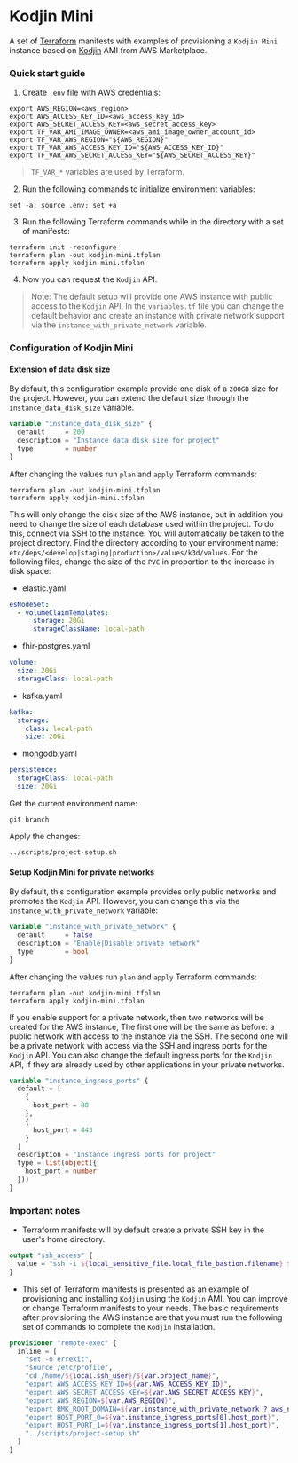 # Kodjin Mini

A set of [Terraform](https://www.terraform.io/) manifests with examples 
of provisioning a `Kodjin Mini` instance based on [Kodjin](https://kodjin.com) AMI 
from AWS Marketplace.

### Quick start guide

1. Create `.env` file with AWS credentials:

```shell
export AWS_REGION=<aws_region>
export AWS_ACCESS_KEY_ID=<aws_access_key_id>
export AWS_SECRET_ACCESS_KEY=<aws_secret_access_key>
export TF_VAR_AMI_IMAGE_OWNER=<aws_ami_image_owner_account_id>
export TF_VAR_AWS_REGION="${AWS_REGION}"
export TF_VAR_AWS_ACCESS_KEY_ID="${AWS_ACCESS_KEY_ID}"
export TF_VAR_AWS_SECRET_ACCESS_KEY="${AWS_SECRET_ACCESS_KEY}"
```

> `TF_VAR_*` variables are used by Terraform.

2. Run the following commands to initialize environment variables:

```shell
set -a; source .env; set +a
```

3. Run the following Terraform commands while in the directory with a set of manifests:

```shell
terraform init -reconfigure
terraform plan -out kodjin-mini.tfplan
terraform apply kodjin-mini.tfplan
```

4. Now you can request the `Kodjin` API.

> Note: The default setup will provide one AWS instance with public access to the `Kodjin` API. 
> In the `variables.tf` file you can change the default behavior and create an instance with private network support 
> via the `instance_with_private_network` variable.

### Configuration of Kodjin Mini

#### Extension of data disk size

By default, this configuration example provide one disk of a `200GB` size for the project. 
However, you can extend the default size through the `instance_data_disk_size` variable.

```terraform
variable "instance_data_disk_size" {
  default     = 200
  description = "Instance data disk size for project"
  type        = number
}
```

After changing the values run `plan` and `apply` Terraform commands:

```shell
terraform plan -out kodjin-mini.tfplan
terraform apply kodjin-mini.tfplan
```

This will only change the disk size of the AWS instance, 
but in addition you need to change the size of each database used within the project. 
To do this, connect via SSH to the instance.
You will automatically be taken to the project directory. 
Find the directory according to your environment name: `etc/deps/<develop|staging|production>/values/k3d/values`.
For the following files, change the size of the `PVC` in proportion to the increase in disk space:

- elastic.yaml

```yaml
esNodeSet:
  - volumeClaimTemplates:
      storage: 20Gi
      storageClassName: local-path
```

- fhir-postgres.yaml

```yaml
volume:
  size: 20Gi
  storageClass: local-path
```

- kafka.yaml

```yaml
kafka:
  storage:
    class: local-path
    size: 20Gi
```

- mongodb.yaml

```yaml
persistence:
  storageClass: local-path
  size: 20Gi
```

Get the current environment name:

```shell
git branch
```

Apply the changes:

```shell
../scripts/project-setup.sh
```

#### Setup Kodjin Mini for private networks

By default, this configuration example provides only public networks and promotes the `Kodjin` API. 
However, you can change this via the `instance_with_private_network` variable:

```terraform
variable "instance_with_private_network" {
  default     = false
  description = "Enable|Disable private network"
  type        = bool
}
```

After changing the values run `plan` and `apply` Terraform commands:

```shell
terraform plan -out kodjin-mini.tfplan
terraform apply kodjin-mini.tfplan
```

If you enable support for a private network, then two networks will be created for the AWS instance, 
The first one will be the same as before: a public network with access to the instance via the SSH.
The second one will be a private network with access via the SSH and ingress ports for the `Kodjin` API.
You can also change the default ingress ports for the `Kodjin` API,
if they are already used by other applications in your private networks.

```terraform
variable "instance_ingress_ports" {
  default = [
    {
      host_port = 80
    },
    {
      host_port = 443
    }
  ]
  description = "Instance ingress ports for project"
  type = list(object({
    host_port = number
  }))
}
```

### Important notes

- Terraform manifests will by default create a private SSH key in the user's home directory.

```terraform
output "ssh_access" {
  value = "ssh -i ${local_sensitive_file.local_file_bastion.filename} ${local.ssh_user}@${aws_eip.public_eip.public_dns}"
}
```

- This set of Terraform manifests is presented as an example of provisioning
  and installing `Kodjin` using the `Kodjin` AMI. 
  You can improve or change Terraform manifests to your needs. 
  The basic requirements after provisioning the AWS instance are that you must run the following set of commands 
  to complete the `Kodjin` installation.

```terraform
provisioner "remote-exec" {
  inline = [
    "set -o errexit",
    "source /etc/profile",
    "cd /home/${local.ssh_user}/${var.project_name}",
    "export AWS_ACCESS_KEY_ID=${var.AWS_ACCESS_KEY_ID}",
    "export AWS_SECRET_ACCESS_KEY=${var.AWS_SECRET_ACCESS_KEY}",
    "export AWS_REGION=${var.AWS_REGION}",
    "export RMK_ROOT_DOMAIN=${var.instance_with_private_network ? aws_network_interface.subnet_private_eni[0].private_dns_name : aws_eip.public_eip.public_dns}",
    "export HOST_PORT_0=${var.instance_ingress_ports[0].host_port}",
    "export HOST_PORT_1=${var.instance_ingress_ports[1].host_port}",
    "../scripts/project-setup.sh"
  ]
}
```
